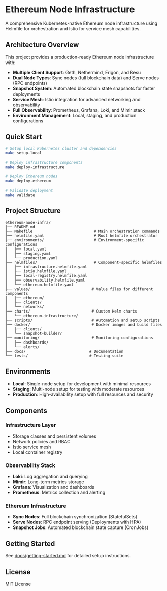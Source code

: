 # Ethereum Node Infrastructure

A comprehensive Kubernetes-native Ethereum node infrastructure using Helmfile for orchestration and Istio for service mesh capabilities.

## Architecture Overview

This project provides a production-ready Ethereum node infrastructure with:

- **Multiple Client Support**: Geth, Nethermind, Erigon, and Besu
- **Dual Node Types**: Sync nodes (full blockchain data) and Serve nodes (RPC endpoints)
- **Snapshot System**: Automated blockchain state snapshots for faster deployments
- **Service Mesh**: Istio integration for advanced networking and observability
- **Full Observability**: Prometheus, Grafana, Loki, and Mimir stack
- **Environment Management**: Local, staging, and production configurations

## Quick Start

```bash
# Setup local Kubernetes cluster and dependencies
make setup-local

# Deploy infrastructure components
make deploy-infrastructure

# Deploy Ethereum nodes
make deploy-ethereum

# Validate deployment
make validate
```

## Project Structure

```
ethereum-node-infra/
├── README.md
├── Makefile                           # Main orchestration commands
├── helmfile.yaml                      # Root helmfile orchestrator
├── environments/                      # Environment-specific configurations
│   ├── local.yaml
│   ├── staging.yaml
│   └── production.yaml
├── helmfiles/                         # Component-specific helmfiles
│   ├── infrastructure.helmfile.yaml
│   ├── istio.helmfile.yaml
│   ├── local-registry.helmfile.yaml
│   ├── observability.helmfile.yaml
│   └── ethereum.helmfile.yaml
├── values/                           # Value files for different components
│   ├── ethereum/
│   ├── clients/
│   └── networks/
├── charts/                           # Custom Helm charts
│   └── ethereum-infrastructure/
├── scripts/                          # Automation and setup scripts
├── docker/                           # Docker images and build files
│   ├── clients/
│   └── snapshot-builder/
├── monitoring/                       # Monitoring configurations
│   ├── dashboards/
│   └── alerts/
├── docs/                            # Documentation
└── tests/                           # Testing suite
```

## Environments

- **Local**: Single-node setup for development with minimal resources
- **Staging**: Multi-node setup for testing with moderate resources  
- **Production**: High-availability setup with full resources and security

## Components

### Infrastructure Layer
- Storage classes and persistent volumes
- Network policies and RBAC
- Istio service mesh
- Local container registry

### Observability Stack
- **Loki**: Log aggregation and querying
- **Mimir**: Long-term metrics storage
- **Grafana**: Visualization and dashboards
- **Prometheus**: Metrics collection and alerting

### Ethereum Infrastructure
- **Sync Nodes**: Full blockchain synchronization (StatefulSets)
- **Serve Nodes**: RPC endpoint serving (Deployments with HPA)
- **Snapshot Jobs**: Automated blockchain state capture (CronJobs)

## Getting Started

See [docs/getting-started.md](docs/getting-started.md) for detailed setup instructions.

## License

MIT License

